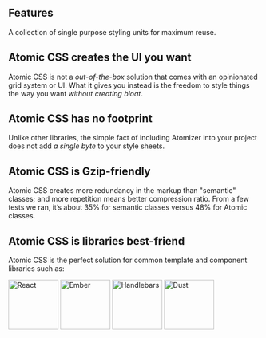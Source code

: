 ## Features

A collection of single purpose styling units for maximum reuse.

## Atomic CSS creates the UI you want

Atomic CSS is not a *out-of-the-box* solution that comes with an opinionated grid system or UI. What it gives you instead is the freedom to style things the way you want *without creating bloat*.

## Atomic CSS has no footprint

Unlike other libraries, the simple fact of including Atomizer into your project does not add *a single byte* to your style sheets.

## Atomic CSS is Gzip-friendly

Atomic CSS creates more redundancy in the markup than "semantic" classes; and more repetition means better compression ratio. From a few tests we ran, it’s about 35% for semantic classes versus 48% for Atomic classes.

## Atomic CSS is libraries best-friend

Atomic CSS is the perfect solution for common template and component libraries such as:

<div class="spaceBetween">
    <img src="/public/images/react.svg" alt="React" width="100" />
    <img src="/public/images/ember.svg" alt="Ember" width="100" />
    <img src="/public/images/handlebars.svg" alt="Handlebars" width="100" />
    <img src="/public/images/dust.svg" alt="Dust" width="100" />
</div>